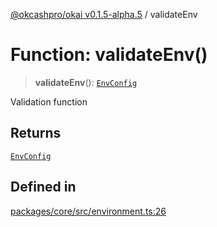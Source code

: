 [@okcashpro/okai v0.1.5-alpha.5](../index.md) / validateEnv

# Function: validateEnv()

> **validateEnv**(): [`EnvConfig`](../type-aliases/EnvConfig.md)

Validation function

## Returns

[`EnvConfig`](../type-aliases/EnvConfig.md)

## Defined in

[packages/core/src/environment.ts:26](https://github.com/okcashpro/okai/blob/main/packages/core/src/environment.ts#L26)
